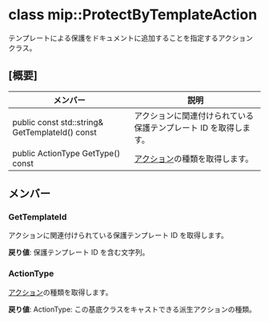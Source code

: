 # <a name="class-mipprotectbytemplateaction"></a>class mip::ProtectByTemplateAction 
テンプレートによる保護をドキュメントに追加することを指定するアクション クラス。
  
## <a name="summary"></a>[概要]
 メンバー                        | 説明                                
--------------------------------|---------------------------------------------
 public const std::string& GetTemplateId() const  |  アクションに関連付けられている保護テンプレート ID を取得します。
 public ActionType GetType() const  |  [アクション](class_mip_action.md)の種類を取得します。
  
## <a name="members"></a>メンバー
  
### <a name="gettemplateid"></a>GetTemplateId
アクションに関連付けられている保護テンプレート ID を取得します。

  
**戻り値**: 保護テンプレート ID を含む文字列。
  
### <a name="actiontype"></a>ActionType
[アクション](class_mip_action.md)の種類を取得します。

  
**戻り値**: ActionType: この基底クラスをキャストできる派生アクションの種類。